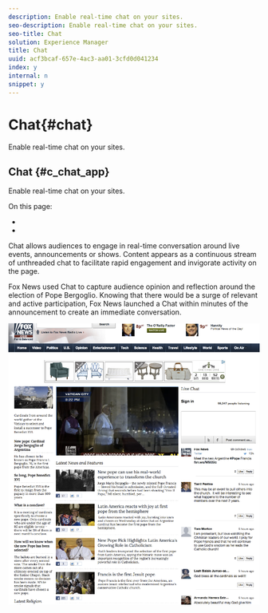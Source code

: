 ```yaml
---
description: Enable real-time chat on your sites.
seo-description: Enable real-time chat on your sites.
seo-title: Chat
solution: Experience Manager
title: Chat
uuid: acf3bcaf-657e-4ac3-aa01-3cfd0d041234
index: y
internal: n
snippet: y
---
```


# Chat{#chat}

Enable real-time chat on your sites.

## Chat {#c_chat_app}

<!-- 

c_chat_app.dita

 -->

Enable real-time chat on your sites.

On this page:

* [](../c-chat-app/r-chat-features.md#r_chat_features) 
* [](../c-chat-app/r-customize-chat.md#r_customize_chat)

Chat allows audiences to engage in real-time conversation around live events, announcements or shows. Content appears as a continuous stream of unthreaded chat to facilitate rapid engagement and invigorate activity on the page.

Fox News used Chat to capture audience opinion and reflection around the election of Pope Bergoglio. Knowing that there would be a surge of relevant and active participation, Fox News launched a Chat within minutes of the announcement to create an immediate conversation.

![](assets/chat_example.png)

